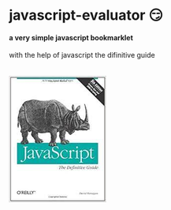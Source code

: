 # javascript-evaluator 😏                                                
#### a very simple javascript bookmarklet 
 
with the help of javascript the difinitive guide<br/><br/><br/>
![difinitive guide](download.jpg)
